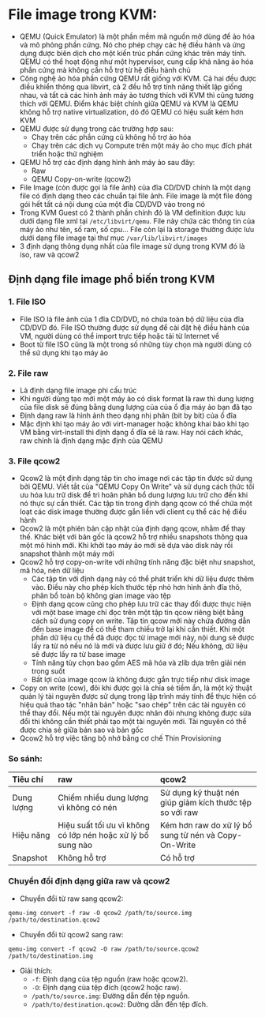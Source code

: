 # File image trong KVM:
- QEMU (Quick Emulator) là một phần mềm mã nguồn mở dùng để ảo hóa và mô phỏng phần cứng. Nó cho phép chạy các hệ điều hành và ứng dụng được biên dịch cho một kiến trúc phần cứng khác trên máy tính. QEMU có thể hoạt động như một hypervisor, cung cấp khả năng ảo hóa phần cứng mà không cần hỗ trợ từ hệ điều hành chủ
- Công nghệ ảo hóa phần cứng QEMU rất giống với KVM. Cả hai đều được điều khiển thông qua libvirt, cả 2 đều hỗ trợ tính năng thiết lập giống nhau, và tất cả các hình ảnh máy ảo tương thích với KVM thì cũng tương thích với QEMU. Điểm khác biệt chính giữa QEMU và KVM là QEMU không hỗ trợ native virtualization, dó đó QEMU có hiệu suất kém hơn KVM 
- QEMU được sử dụng trong các trường hợp sau: 
	+ Chạy trên các phần cứng cũ không hỗ trợ ảo hóa 
	+ Chạy trên các dịch vụ Compute trên một máy ảo cho mục đích phát triển hoặc thử nghiệm
- QEMU hỗ trợ các định dạng hình ảnh máy ảo sau đây:
	+ Raw
	+ QEMU Copy-on-write (qcow2)
- File Image (còn được gọi là file ảnh) của đĩa CD/DVD chính là một dạng file có định dạng theo các chuẩn tại file ảnh. File image là một file đóng gói hết tất cả nội dung của một đĩa CD/DVD vào trong nó
- Trong KVM Guest có 2 thành phần chính đó là VM definition được lưu dưới dạng file xml tại `/etc/libvirt/qemu`. File này chứa các thông tin của máy ảo như tên, số ram, số cpu... File còn lại là storage thường được lưu dưới dạng file image tại thư mục `/var/lib/libvirt/images`
- 3 định dạng thông dụng nhất của file image sử dụng trong KVM đó là iso, raw và qcow2
## Định dạng file image phổ biến trong KVM 
### 1. File ISO
- File ISO là file ảnh của 1 đĩa CD/DVD, nó chứa toàn bộ dữ liệu của đĩa CD/DVD đó. File ISO thường được sử dụng để cài đặt hệ điều hành của VM, người dùng có thể import trực tiếp hoặc tải từ Internet về
- Boot từ file ISO cũng là một trong số những tùy chọn mà người dùng có thể sử dụng khi tạo máy ảo
### 2. File raw
- Là định dạng file image phi cấu trúc 
- Khi người dùng tạo mới một máy ảo có disk format là raw thì dung lượng của file disk sẽ đúng bằng dung lượng của của ổ địa máy ảo bạn đã tạo
- Định dạng raw là hình ảnh theo dạng nhị phân (bit by bit) của ổ đĩa
- Mặc định khi tạo máy ảo với virt-manager hoặc không khai báo khi tạo VM bằng virt-install thì định dạng ổ đĩa sẽ là raw. Hay nói cách khác, raw chính là định dạng mặc định của QEMU
### 3. File qcow2
- Qcow2 là một định dạng tập tin cho image nơi các tập tin được sử dụng bởi QEMU. Viết tắt của "QEMU Copy On Write" và sử dụng cách thức tối ưu hóa lưu trữ disk để trì hoãn phân bổ dung lượng lưu trữ cho đến khi nó thực sự cần thiết. Các tập tin trong định dạng qcow có thể chứa một loạt các disk image thường được gắn liền với client cụ thể các hệ điều hành
- Qcow2 là một phiên bản cập nhật của định dạng qcow, nhằm để thay thế. Khác biệt với bản gốc là qcow2 hỗ trợ nhiều snapshots thông qua một mô hình mới. Khi khởi tạo máy ảo mới sẽ dựa vào disk này rồi snapshot thành một máy mới 
- Qcow2 hỗ trợ copy-on-write với những tính năng đặc biệt như snapshot, mã hóa, nén dữ liệu
	+ Các tập tin với định dạng này có thể phát triển khi dữ liệu được thêm vào. Điều này cho phép kích thước tệp nhỏ hơn hình ảnh đĩa thô, phân bổ toàn bộ không gian image vào tệp
	+ Định dạng qcow cũng cho phép lưu trữ các thay đổi được thực hiện với một base image chỉ đọc trên một tập tin qcow riêng biệt bằng cách sử dụng copy on write. Tập tin qcow mới này chứa đường dẫn đến base image để có thể tham chiếu trở lại khi cần thiết. Khi một phần dữ liệu cụ thể đã được đọc từ image mới này, nội dung sẽ được lấy ra từ nó nếu nó là mới và được lưu giữ ở đó; Nếu không, dữ liệu sẽ được lấy ra từ base image
	+ Tính năng tùy chọn bao gồm AES mã hóa và zlib dựa trên giải nén trong suốt
	+ Bất lợi của image qcow là không được gắn trực tiếp như disk image
- Copy on write (cow), đôi khi được gọi là chia sẻ tiềm ẩn, là một kỹ thuật quản lý tài nguyên được sử dụng trong lập trình máy tính để thực hiện có hiệu quả thao tác "nhân bản" hoặc "sao chép" trên các tài nguyên có thể thay đổi. Nếu một tài nguyên được nhân đôi nhưng không được sửa đổi thì không cần thiết phải tạo một tài nguyên mới. Tài nguyên có thể được chia sẻ giữa bản sao và bản gốc
- Qcow2 hỗ trợ việc tăng bộ nhớ bằng cơ chế Thin Provisioning

### So sánh:
|Tiêu chí|raw|qcow2|
|:---|:---|:---|
|Dung lượng|Chiếm nhiều dung lượng vì không có nén|Sử dụng kỹ thuật nén giúp giảm kích thước tệp so với raw|
|Hiệu năng|Hiệu suất tối ưu vì không có lớp nén hoặc xử lý bổ sung nào|Kém hơn raw do xử lý bổ sung từ nén và Copy-On-Write|
|Snapshot|Không hỗ trợ|Có hỗ trợ|

### Chuyển đổi định dạng giữa raw và qcow2
- Chuyển đổi từ raw sang qcow2:

```
qemu-img convert -f raw -O qcow2 /path/to/source.img /path/to/destination.qcow2
```

- Chuyển đổi từ qcow2 sang raw:

```
qemu-img convert -f qcow2 -O raw /path/to/source.qcow2 /path/to/destination.img
```

- Giải thích:
  - `-f`: Định dạng của tệp nguồn (raw hoặc qcow2).
  - `-O`: Định dạng của tệp đích (qcow2 hoặc raw).
  - `/path/to/source.img`: Đường dẫn đến tệp nguồn.
  - `/path/to/destination.qcow2`: Đường dẫn đến tệp đích.
